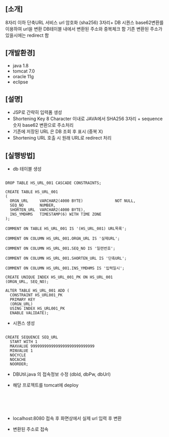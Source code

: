 ## [소개]

8자리 이하 단축URL 서비스
url 암호화 (sha256) 3자리+ DB 시퀀스 base62변환를 이용하여 url을 변환
DB테이블 내에서 변환된 주소와 중복체크 함
기존 변환된 주소가 있을시에는 redirect 함

## [개발환경]

* java 1.8
* tomcat 7.0
* oracle 11g
* eclipse

## [설명]

* JSP로 간략히 입력폼 생성
* Shortening Key 8 Character 이내로 JAVA에서 SHA256 3자리 + sequence 숫자 base62 변환으로 주소처리
* 기존에 저장된 URL 은 DB 조회 후 표시 (중복 X)
* Shortening URL 호출 시 원래 URL로 redirect 처리

## [실행방법]

* db 테이블 생성 
<pre><code>
DROP TABLE HS_URL_001 CASCADE CONSTRAINTS;

CREATE TABLE HS_URL_001
(
  ORGN_URL     VARCHAR2(4000 BYTE)              NOT NULL,
  SEQ_NO       NUMBER,
  SHORTEN_URL  VARCHAR2(4000 BYTE),
  INS_YMDHMS   TIMESTAMP(6) WITH TIME ZONE
);

COMMENT ON TABLE HS_URL_001 IS '(HS_URL_001) URL목록';

COMMENT ON COLUMN HS_URL_001.ORGN_URL IS '실제URL';

COMMENT ON COLUMN HS_URL_001.SEQ_NO IS '일련번호';

COMMENT ON COLUMN HS_URL_001.SHORTEN_URL IS '단축URL';

COMMENT ON COLUMN HS_URL_001.INS_YMDHMS IS '입력일시';

CREATE UNIQUE INDEX HS_URL_001_PK ON HS_URL_001
(ORGN_URL, SEQ_NO);

ALTER TABLE HS_URL_001 ADD (
  CONSTRAINT HS_URL001_PK
  PRIMARY KEY
  (ORGN_URL)
  USING INDEX HS_URL001_PK
  ENABLE VALIDATE);
</code></pre>
* 시퀀스 생성
<pre><code>
CREATE SEQUENCE SEQ_URL
  START WITH 1
  MAXVALUE 9999999999999999999999999999
  MINVALUE 1
  NOCYCLE
  NOCACHE
  NOORDER;
</code></pre>
* DBUtil.java 의 접속정보 수정 (dbId, dbPw, dbUrl)

* 해당 프로젝트를 tomcat에 deploy 

<pre><code>

<Context docBase="파일경로/shorteningURL" path="" reloadable="true" /></Host>

</code></pre>

* localhost:8080 접속 후 화면상에서 실제 url 입력 후 변환

* 변환된 주소로 접속
